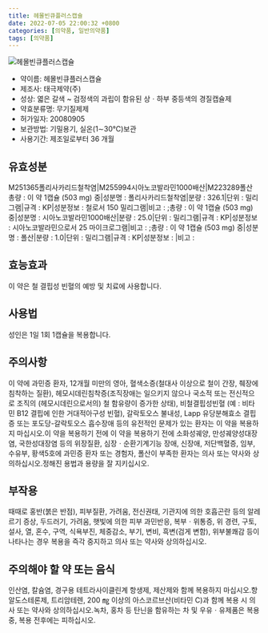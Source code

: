 ```yaml
---
title: 헤몰빈큐플러스캡슐
date: 2022-07-05 22:00:32 +0800
categories: [의약품, 일반의약품]
tags: [의약품]
---
```

![헤몰빈큐플러스캡슐](https://nedrug.mfds.go.kr/pbp/cmn/itemImageDownload/1N7lFt9NAt1)

- 약이름: 헤몰빈큐플러스캡슐
- 제조사: 태극제약(주)
- 성상: 엷은 갈색 ~ 검정색의 과립이 함유된 상ㆍ하부 중등색의 경질캡슐제
- 약효분류명: 무기질제제
- 허가일자: 20080905
- 보관방법: 기밀용기, 실온(1∼30℃)보관
- 사용기간: 제조일로부터 36 개월
## 유효성분
M251365폴리사카리드철착염|M255994시아노코발라민1000배산|M223289폴산
총량 : 이 약 1캡슐 (503 mg) 중|성분명 : 폴리사카리드철착염|분량 : 326.1|단위 : 밀리그램|규격 : KP|성분정보 : 철로서 150 밀리그램|비고 : ;총량 : 이 약 1캡슐 (503 mg) 중|성분명 : 시아노코발라민1000배산|분량 : 25.0|단위 : 밀리그램|규격 : KP|성분정보 : 시아노코발라민으로서 25 마이크로그램|비고 : ;총량 : 이 약 1캡슐 (503 mg) 중|성분명 : 폴산|분량 : 1.0|단위 : 밀리그램|규격 : KP|성분정보 : |비고 :
## 효능효과
이 약은 철 결핍성 빈혈의 예방 및 치료에 사용합니다.
## 사용법
성인은 1일 1회 1캡슐을 복용합니다.
## 주의사항
이 약에 과민증 환자, 12개월 미만의 영아, 혈색소증(철대사 이상으로 철이 간장, 췌장에 침착하는 질환), 헤모시데린침착증(조직장애는 일으키지 않으나 국소적 또는 전신적으로 조직의 (헤모시데린으로서의) 철 함유량이 증가한 상태), 비철결핍성빈혈 (예 : 비타민 B12 결핍에 인한 거대적아구성 빈혈), 갈락토오스 불내성, Lapp 유당분해효소 결핍증 또는 포도당-갈락토오스 흡수장애 등의 유전적인 문제가 있는 환자는 이 약을 복용하지 마십시오.이 약을 복용하기 전에 이 약을 복용하기 전에 소화성궤양, 만성궤양성대장염, 국한성대장염 등의 위장질환, 심장ㆍ순환기계기능 장애, 신장애, 저단백혈증, 임부, 수유부, 황색5호에 과민증 환자 또는 경험자, 폴산이 부족한 환자는 의사 또는 약사와 상의하십시오.정해진 용법과 용량을 잘 지키십시오.
## 부작용
때때로 홍반(붉은 반점), 피부질환, 가려움, 전신권태, 기관지에 의한 호흡곤란 등의 알레르기 증상, 두드러기, 가려움, 햇빛에 의한 피부 과민반응, 복부ㆍ위통증, 위 경련, 구토, 설사, 열, 혼수, 구역, 식욕부진, 체중감소, 부기, 변비, 흑변(검게 변함), 위부불쾌감 등이 나타나는 경우 복용을 즉각 중지하고 의사 또는 약사와 상의하십시오.
## 주의해야 할 약 또는 음식
인산염, 칼슘염, 경구용 테트라사이클린계 항생제, 제산제와 함께 복용하지 마십시오.항알도스테론제, 트리암테렌, 200 ㎎ 이상의 아스코르브산(비타민 C)과 함께 복용 시 의사 또는 약사와 상의하십시오.녹차, 홍차 등 탄닌을 함유하는 차 및 우유ㆍ유제품은 복용 중, 복용 전후에는 피하십시오.
